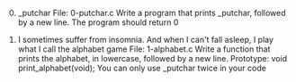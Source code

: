 0. _putchar
File: 0-putchar.c
	Write a program that prints _putchar, followed by a new line.
	The program should return 0

1. I sometimes suffer from insomnia. And when I can't fall asleep, I play what I call the alphabet game
File: 1-alphabet.c
	Write a function that prints the alphabet, in lowercase, followed by a new line.
	Prototype: void print_alphabet(void);
	You can only use _putchar twice in your code
